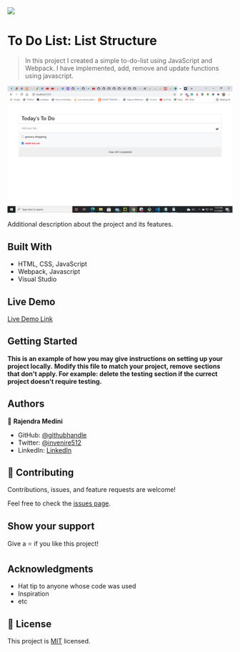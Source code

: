 ![](https://img.shields.io/badge/Microverse-blueviolet)

# To Do List: List Structure

> In this project I created a simple to-do-list using JavaScript and Webpack. I have implemented, add, remove and update functions using javascript.

![screenshot](./app_screenshot.png)

Additional description about the project and its features.

## Built With

- HTML, CSS, JavaScript
- Webpack, Javascript
- Visual Studio

## Live Demo

[Live Demo Link](https://medini-rajendra.github.io/ToDoList-Review/dist/)


## Getting Started

**This is an example of how you may give instructions on setting up your project locally.**
**Modify this file to match your project, remove sections that don't apply. For example: delete the testing section if the currect project doesn't require testing.**

## Authors

👤 **Rajendra Medini**

- GitHub: [@githubhandle](https://github.com/Medini-Rajendra/)
- Twitter: [@invenire512](https://twitter.com/invenire512)
- LinkedIn: [LinkedIn](https://www.linkedin.com/in/medinichaitanya/)

## 🤝 Contributing

Contributions, issues, and feature requests are welcome!

Feel free to check the [issues page](../../issues/).

## Show your support

Give a ⭐️ if you like this project!

## Acknowledgments

- Hat tip to anyone whose code was used
- Inspiration
- etc

## 📝 License

This project is [MIT](./MIT.md) licensed.
